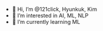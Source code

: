 - 👋 Hi, I’m @121click, Hyunkuk, Kim
- 👀 I’m interested in AI, ML, NLP
- 🌱 I’m currently learning ML

<!---
121click/121click is a ✨ special ✨ repository because its `README.md` (this file) appears on your GitHub profile.
You can click the Preview link to take a look at your changes.
--->
